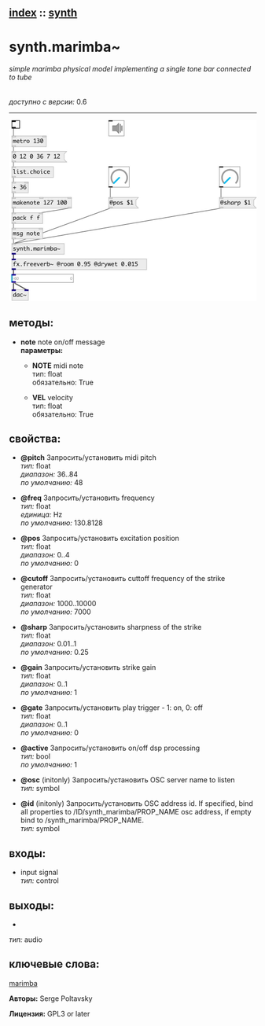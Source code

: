 [index](index.html) :: [synth](category_synth.html)
---

# synth.marimba~

###### simple marimba physical model implementing a single tone bar connected to tube

*доступно с версии:* 0.6

---




[![example](../examples/img/synth.marimba~.jpg)](../examples/pd/synth.marimba~.pd)





## методы:

* **note**
note on/off message<br>
  __параметры:__
  - **NOTE** midi note<br>
    тип: float <br>
    обязательно: True <br>

  - **VEL** velocity<br>
    тип: float <br>
    обязательно: True <br>




## свойства:

* **@pitch** 
Запросить/установить midi pitch<br>
_тип:_ float<br>
_диапазон:_ 36..84<br>
_по умолчанию:_ 48<br>

* **@freq** 
Запросить/установить frequency<br>
_тип:_ float<br>
_единица:_ Hz<br>
_по умолчанию:_ 130.8128<br>

* **@pos** 
Запросить/установить excitation position<br>
_тип:_ float<br>
_диапазон:_ 0..4<br>
_по умолчанию:_ 0<br>

* **@cutoff** 
Запросить/установить cuttoff frequency of the strike generator<br>
_тип:_ float<br>
_диапазон:_ 1000..10000<br>
_по умолчанию:_ 7000<br>

* **@sharp** 
Запросить/установить sharpness of the strike<br>
_тип:_ float<br>
_диапазон:_ 0.01..1<br>
_по умолчанию:_ 0.25<br>

* **@gain** 
Запросить/установить strike gain<br>
_тип:_ float<br>
_диапазон:_ 0..1<br>
_по умолчанию:_ 1<br>

* **@gate** 
Запросить/установить play trigger - 1: on, 0: off<br>
_тип:_ float<br>
_диапазон:_ 0..1<br>
_по умолчанию:_ 0<br>

* **@active** 
Запросить/установить on/off dsp processing<br>
_тип:_ bool<br>
_по умолчанию:_ 1<br>

* **@osc** (initonly)
Запросить/установить OSC server name to listen<br>
_тип:_ symbol<br>

* **@id** (initonly)
Запросить/установить OSC address id. If specified, bind all properties to
/ID/synth_marimba/PROP_NAME osc address, if empty bind to
/synth_marimba/PROP_NAME.<br>
_тип:_ symbol<br>



## входы:

* input signal<br>
_тип:_ control



## выходы:

*  <br>
_тип:_ audio



## ключевые слова:

[marimba](keywords/marimba.html)






**Авторы:** Serge Poltavsky




**Лицензия:** GPL3 or later





